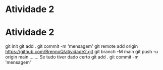 # Atividade 2
<h1>Atividade 2</h1>


git init
git add .
git commit -m 'mensagem'
git remote add origin https://github.com/BrennoQ/atividade2.git
git branch -M main
git push -u origin main
.......
Se tudo tiver dado certo
git add .
git commit -m 'mensagem'




